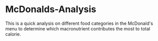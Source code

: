 # McDonalds-Analysis

This is a quick analysis on different food categories in the McDonald's menu to determine which macronutrient contributes the most to total calorie.
